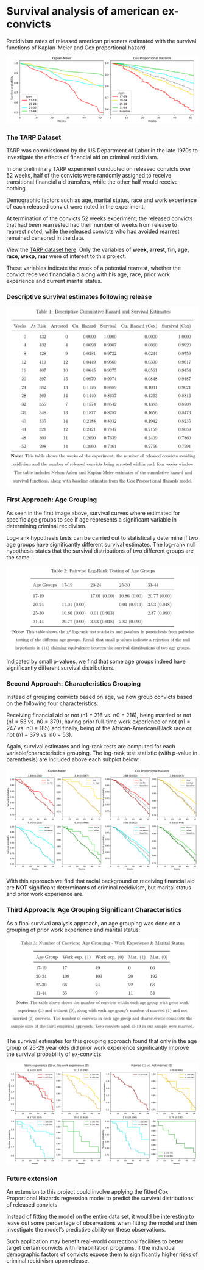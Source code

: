 # Survival analysis of american ex-convicts
Recidivism rates of released american prisoners estimated with the survival functions of Kaplan-Meier and Cox proportional hazard. 

![survivalCurves](survivalCurves.PNG)

### The TARP Dataset
TARP was commissioned by the US Department of Labor in the late 1970s to investigate the effects of financial aid on criminal recidivism.

In one preliminary TARP experiment conducted on released convicts over 52 weeks, half of the convicts were randomly assigned to receive transitional financial aid transfers, while the other half would receive nothing. 

Demographic factors such as age, marital status, race and work experience of each released convict were noted in the experiment. 

At termination of the convicts 52 weeks experiment, the released convicts that had been rearrested had their number of weeks from release to rearrest noted, while the released convicts who had avoided rearrest remained censored in the data.

View the [TARP dataset here](dataset.xlsx). Only the variables of **week, arrest, fin, age, race, wexp, mar** were of interest to this project. 

These variables indicate the week of a potential rearrest, whether the convict received financial aid along with his age, race, prior work experience and current marital status.  

### Descriptive survival estimates following release
![descriptive](descriptiveSurvival.PNG)


### First Approach: Age Grouping
As seen in the first image above, survival curves where estimated for specific age groups to see if age represents a significant variable in determining criminal recidivism.

Log-rank hypothesis tests can be carried out to statistically determine if two age groups have significantly different survival estimates. The log-rank null hypothesis states that the survival distributions of two different groups are the same. 

![logrank](logrankTests.PNG)

Indicated by small p-values, we find that some age groups indeed have significantly different survival distributions. 

### Second Approach: Characteristics Grouping
Instead of grouping convicts based on age, we now group convicts based on the following four characteristics:

Receiving financial aid or not (n1 = 216 vs. n0 = 216), being married or not (n1 = 53 vs. n0 = 379), having prior full-time work experience or not (n1 = 247 vs. n0 = 185) and finally, being of the African-American/Black race or not (n1 = 379 vs. n0 = 53).

Again, survival estimates and log-rank tests are computed for each variable/characteristics grouping. The log-rank test statistic (with p-value in parenthesis) are included above each subplot below: 

![survivalCurvesWithCharacteristicsGrouping](survivalCurvesWithCharacteristicsGrouping.PNG)

With this approach we find that racial background or receiving financial aid are **NOT** significant determinants of criminal recidivism, but marital status and prior work experience are. 

### Third Approach: Age Grouping Significant Characteristics
As a final survival analysis approach, an age grouping was done on a grouping of prior work experience and marital status:

![ageGroupingSignificantCharacteristicsTable](ageGroupingSignificantCharacteristics.PNG)

The survival estimates for this grouping approach found that only in the age group of 25-29 year olds did prior work experience significantly improve the survival probability of ex-convicts: 

![survivalCurvesThirdApp](survivalCurvesAgeGrouping.PNG)

### Future extension
An extension to this project could involve applying the fitted Cox Proportional Hazards regression model to predict the survival distributions of released convicts. 

Instead of fitting the model on the entire data set, it would be interesting to leave out some percentage of observations when fitting the model and then investigate the model’s predictive ability on these observations. 

Such application may benefit real-world correctional facilities to better
target certain convicts with rehabilitation programs, if the individual demographic factors of
convicts expose them to significantly higher risks of criminal recidivism upon release.
